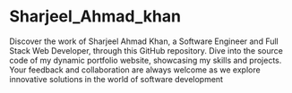 # Sharjeel_Ahmad_khan
Discover the work of Sharjeel Ahmad Khan, a Software Engineer and Full Stack Web Developer, through this GitHub repository. Dive into the source code of my dynamic portfolio website, showcasing my skills and projects. Your feedback and collaboration are always welcome as we explore innovative solutions in the world of software development
